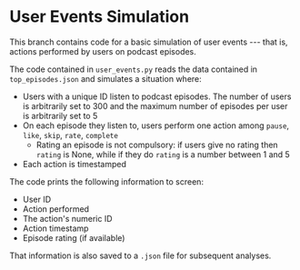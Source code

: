# **User Events Simulation**

This branch contains code for a basic simulation of user events --- that is, actions performed by users on podcast episodes. 

The code contained in `user_events.py` reads the data contained in `top_episodes.json` and simulates a situation where: 

- Users with a unique ID listen to podcast episodes. The number of users is arbitrarily set to 300 and the maximum number of episodes per user is arbitrarily set to 5
- On each episode they listen to, users perform one action among `pause`, `like`, `skip`, `rate`, `complete`
    -  Rating an episode is not compulsory: if users give no rating then `rating` is None, while if they do `rating` is a number between $1$ and $5$
- Each action is timestamped

The code prints the following information to screen: 

- User ID
- Action performed
- The action's numeric ID
- Action timestamp
- Episode rating (if available)

That information is also saved to a `.json` file for subsequent analyses. 
